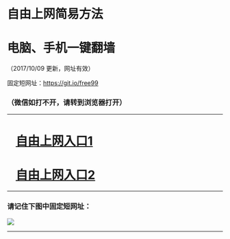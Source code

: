﻿# 自由上网简易方法

# 电脑、手机一键翻墙

（2017/10/09 更新，网址有效）

固定短网址：https://git.io/free99

### （微信如打不开，请转到浏览器打开）


***





# &nbsp;&nbsp; <a href="http://ft1265531278.fwq-tz-1001.info/fwqtz01.html?t=10090018321 " target="_blank">自由上网入口1</a>
# &nbsp;&nbsp; <a href="http://ft416828184.fwq-tz-1002.info/fwqtz02.html?t=10090016148 " target="_blank">自由上网入口2</a>
***

### 请记住下图中固定短网址：

<img src="https://s3-us-west-2.amazonaws.com/fwq-1001/yjfq-20170905okok.png" /> 


***

